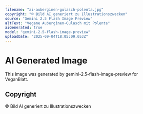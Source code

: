 ```yaml
---
filename: "ai-auberginen-gulasch-polenta.jpg"
copyright: "© Bild AI generiert zu Illustrationszwecken"
source: "Gemini 2.5 Flash Image Preview"
altText: "Vegane Auberginen-Gulasch mit Polenta"
aiGenerated: true
model: "gemini-2.5-flash-image-preview"
uploadDate: "2025-09-04T18:05:09.053Z"
---
```


# AI Generated Image

This image was generated by gemini-2.5-flash-image-preview for VeganBlatt.

## Copyright
© Bild AI generiert zu Illustrationszwecken
